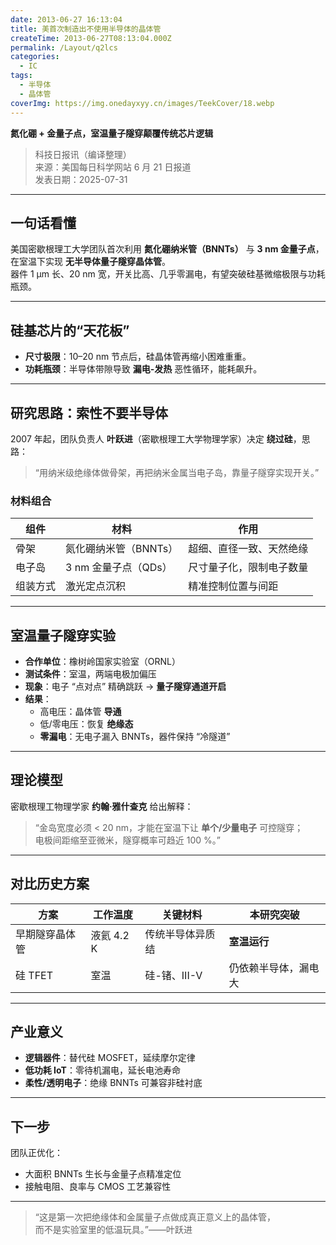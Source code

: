 ```yaml
---
date: 2013-06-27 16:13:04
title: 美首次制造出不使用半导体的晶体管
createTime: 2013-06-27T08:13:04.000Z
permalink: /Layout/q2lcs
categories:
  - IC
tags:
  - 半导体
  - 晶体管
coverImg: https://img.onedayxyy.cn/images/TeekCover/18.webp
---
```


**氮化硼 + 金量子点，室温量子隧穿颠覆传统芯片逻辑**

> 科技日报讯（编译整理）  
> 来源：美国每日科学网站 6 月 21 日报道  
> 发表日期：2025-07-31

---

## 一句话看懂
美国密歇根理工大学团队首次利用 **氮化硼纳米管（BNNTs）** 与 **3 nm 金量子点**，在室温下实现 **无半导体量子隧穿晶体管**。  
器件 1 µm 长、20 nm 宽，开关比高、几乎零漏电，有望突破硅基微缩极限与功耗瓶颈。

---

## 硅基芯片的“天花板”
- **尺寸极限**：10–20 nm 节点后，硅晶体管再缩小困难重重。  
- **功耗瓶颈**：半导体带隙导致 **漏电-发热** 恶性循环，能耗飙升。

---

## 研究思路：索性不要半导体
2007 年起，团队负责人 **叶跃进**（密歇根理工大学物理学家）决定 **绕过硅**，思路：  
> “用纳米级绝缘体做骨架，再把纳米金属当电子岛，靠量子隧穿实现开关。”

### 材料组合
| 组件 | 材料 | 作用 |
|---|---|---|
| 骨架 | 氮化硼纳米管（BNNTs） | 超细、直径一致、天然绝缘 |
| 电子岛 | 3 nm 金量子点（QDs） | 尺寸量子化，限制电子数量 |
| 组装方式 | 激光定点沉积 | 精准控制位置与间距 |

---

## 室温量子隧穿实验
- **合作单位**：橡树岭国家实验室（ORNL）  
- **测试条件**：室温，两端电极加偏压  
- **现象**：电子 “点对点” 精确跳跃 → **量子隧穿通道开启**  
- **结果**：  
  - 高电压：晶体管 **导通**  
  - 低/零电压：恢复 **绝缘态**  
  - **零漏电**：无电子漏入 BNNTs，器件保持 “冷隧道”

---

## 理论模型
密歇根理工物理学家 **约翰·雅什查克** 给出解释：  
> “金岛宽度必须 < 20 nm，才能在室温下让 **单个/少量电子** 可控隧穿；  
> 电极间距缩至亚微米，隧穿概率可趋近 100 %。”

---

## 对比历史方案
| 方案 | 工作温度 | 关键材料 | 本研究突破 |
|---|---|---|---|
| 早期隧穿晶体管 | 液氦 4.2 K | 传统半导体异质结 | **室温运行** |
| 硅 TFET | 室温 | 硅-锗、III-V | 仍依赖半导体，漏电大 |

---

## 产业意义
- **逻辑器件**：替代硅 MOSFET，延续摩尔定律  
- **低功耗 IoT**：零待机漏电，延长电池寿命  
- **柔性/透明电子**：绝缘 BNNTs 可兼容非硅衬底

---

## 下一步
团队正优化：
- 大面积 BNNTs 生长与金量子点精准定位  
- 接触电阻、良率与 CMOS 工艺兼容性

---

> “这是第一次把绝缘体和金属量子点做成真正意义上的晶体管，  
> 而不是实验室里的低温玩具。”——叶跃进